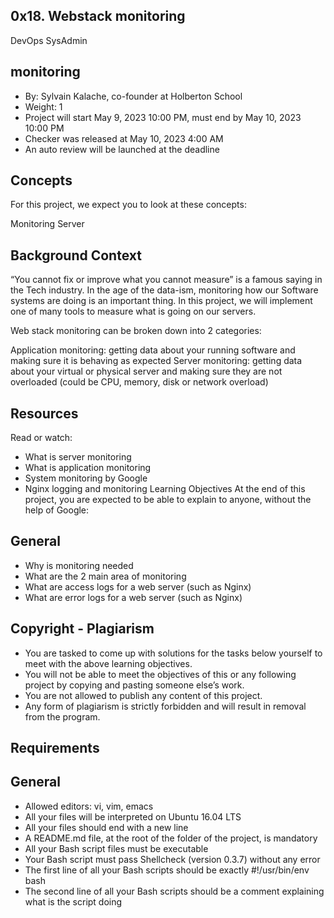 ## 0x18. Webstack monitoring
DevOps
SysAdmin
## monitoring
 * By: Sylvain Kalache, co-founder at Holberton School
 * Weight: 1
 * Project will start May 9, 2023 10:00 PM, must end by May 10, 2023 10:00 PM
 * Checker was released at May 10, 2023 4:00 AM
 * An auto review will be launched at the deadline
## Concepts
For this project, we expect you to look at these concepts:

Monitoring
Server


## Background Context
“You cannot fix or improve what you cannot measure” is a famous saying in the Tech industry. In the age of the data-ism, monitoring how our Software systems are doing is an important thing. In this project, we will implement one of many tools to measure what is going on our servers.

Web stack monitoring can be broken down into 2 categories:

Application monitoring: getting data about your running software and making sure it is behaving as expected
Server monitoring: getting data about your virtual or physical server and making sure they are not overloaded (could be CPU, memory, disk or network overload)


## Resources
Read or watch:

* What is server monitoring
* What is application monitoring
* System monitoring by Google
* Nginx logging and monitoring
Learning Objectives
At the end of this project, you are expected to be able to explain to anyone, without the help of Google:

## General
* Why is monitoring needed
* What are the 2 main area of monitoring
* What are access logs for a web server (such as Nginx)
* What are error logs for a web server (such as Nginx)
## Copyright - Plagiarism
* You are tasked to come up with solutions for the tasks below yourself to meet with the above learning objectives.
* You will not be able to meet the objectives of this or any following project by copying and pasting someone else’s work.
* You are not allowed to publish any content of this project.
* Any form of plagiarism is strictly forbidden and will result in removal from the program.
## Requirements
## General
* Allowed editors: vi, vim, emacs
* All your files will be interpreted on Ubuntu 16.04 LTS
* All your files should end with a new line
* A README.md file, at the root of the folder of the project, is mandatory
* All your Bash script files must be executable
* Your Bash script must pass Shellcheck (version 0.3.7) without any error
* The first line of all your Bash scripts should be exactly #!/usr/bin/env bash
* The second line of all your Bash scripts should be a comment explaining what is the script doing